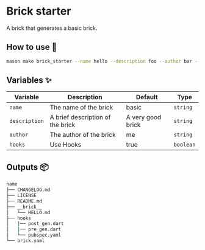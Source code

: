 # Brick starter

A brick that generates a basic brick.



## How to use 🚀

```sh
mason make brick_starter --name hello --description foo --author bar --hooks true
```



## Variables ✨

| Variable      | Description                      | Default           | Type     |
| ------------- | -------------------------------- | ----------------- | -------- |
| `name`        | The name of the brick            | basic             | `string` |
| `description` | A brief description of the brick | A very good brick | `string` |
| `author`      | The author of the brick          | me                | `string` |
| `hooks`      | Use Hooks          | true                | `boolean` |



## Outputs 📦

```sh
name
├── CHANGELOG.md
├── LICENSE
├── README.md
├── __brick__
│   └── HELLO.md
├── hooks
│   |── post_gen.dart
│   |── pre_gen.dart
│   └── pubspec.yaml
└── brick.yaml
```
